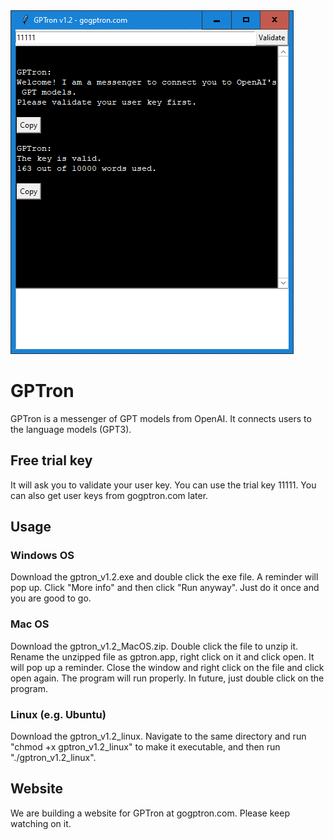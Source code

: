 <img src='interface.png'>

# GPTron
GPTron is a messenger of GPT models from OpenAI. It connects users to the language models (GPT3).

## Free trial key
It will ask you to validate your user key. You can use the trial key 11111. You can also get user keys from gogptron.com later.

## Usage
### Windows OS
Download the gptron_v1.2.exe and double click the exe file. A reminder will pop up. Click "More info" and then click "Run anyway". Just do it once and you are good to go.
### Mac OS
Download the gptron_v1.2_MacOS.zip. Double click the file to unzip it. Rename the unzipped file as gptron.app, right click on it and click open. It will pop up a reminder. Close the window and right click on the file and click open again. The program will run properly. In future, just double click on the program.
### Linux (e.g. Ubuntu)
Download the gptron_v1.2_linux. Navigate to the same directory and run "chmod +x gptron_v1.2_linux" to make it executable, and then run "./gptron_v1.2_linux".

## Website
We are building a website for GPTron at gogptron.com. Please keep watching on it.
